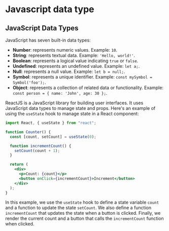 # Javascript data type

## JavaScript Data Types

JavaScript has seven built-in data types:

- **Number**: represents numeric values. Example: `10`.
- **String**: represents textual data. Example: `'Hello, world!'`.
- **Boolean**: represents a logical value indicating `true` or `false`.
- **Undefined**: represents an undefined value. Example: `let a;`.
- **Null**: represents a null value. Example: `let b = null;`.
- **Symbol**: represents a unique identifier. Example: `const mySymbol = Symbol('foo');`.
- **Object**: represents a collection of related data or functionality. Example: `const person = { name: 'John', age: 30 };`.

ReactJS is a JavaScript library for building user interfaces. It uses JavaScript data types to manage state and props. Here's an example of using the `useState` hook to manage state in a React component:

```jsx
import React, { useState } from "react";

function Counter() {
  const [count, setCount] = useState(0);

  function incrementCount() {
    setCount(count + 1);
  }

  return (
    <div>
      <p>Count: {count}</p>
      <button onClick={incrementCount}>Increment</button>
    </div>
  );
}
```

In this example, we use the `useState` hook to define a state variable `count` and a function to update the state `setCount`. We also define a function `incrementCount` that updates the state when a button is clicked. Finally, we render the current count and a button that calls the `incrementCount` function when clicked.
